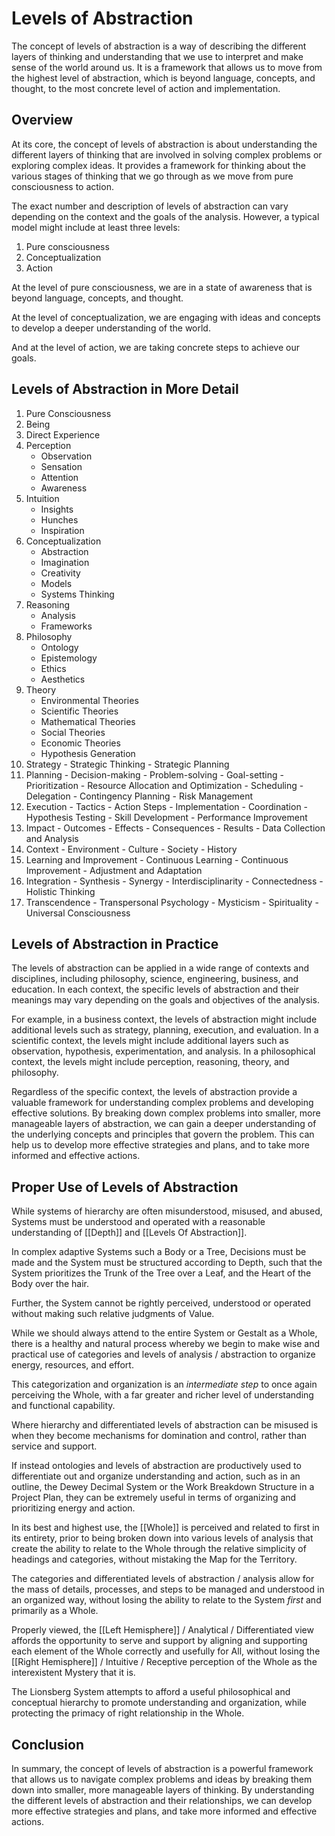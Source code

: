 # Levels of Abstraction

The concept of levels of abstraction is a way of describing the different layers of thinking and understanding that we use to interpret and make sense of the world around us. It is a framework that allows us to move from the highest level of abstraction, which is beyond language, concepts, and thought, to the most concrete level of action and implementation.

## Overview

At its core, the concept of levels of abstraction is about understanding the different layers of thinking that are involved in solving complex problems or exploring complex ideas. It provides a framework for thinking about the various stages of thinking that we go through as we move from pure consciousness to action.

The exact number and description of levels of abstraction can vary depending on the context and the goals of the analysis. However, a typical model might include at least three levels: 
1. Pure consciousness 
2. Conceptualization 
3. Action

At the level of pure consciousness, we are in a state of awareness that is beyond language, concepts, and thought. 

At the level of conceptualization, we are engaging with ideas and concepts to develop a deeper understanding of the world. 

And at the level of action, we are taking concrete steps to achieve our goals.

## Levels of Abstraction in More Detail

1.  Pure Consciousness
2.  Being 
3.  Direct Experience 
4.  Perception
    -   Observation
    -   Sensation
    -   Attention
    -   Awareness
5.  Intuition
    -   Insights
    -   Hunches
    -   Inspiration
6.  Conceptualization
    -   Abstraction
    -   Imagination
    -   Creativity
    -   Models
    -   Systems Thinking
7.  Reasoning
    -   Analysis
    -   Frameworks
8.  Philosophy
    -   Ontology
    -   Epistemology
    -   Ethics
    -   Aesthetics
9.  Theory
    -   Environmental Theories
    -   Scientific Theories
    -   Mathematical Theories
    -   Social Theories
    -   Economic Theories
    -   Hypothesis Generation
10.  Strategy
    -   Strategic Thinking 
    -   Strategic Planning 
11.  Planning
    -   Decision-making
    -   Problem-solving
    -   Goal-setting
    -   Prioritization
    -   Resource Allocation and Optimization
    -   Scheduling
    -   Delegation
    -   Contingency Planning
    -   Risk Management
12.  Execution
    -   Tactics
    -   Action Steps
    -   Implementation
    -   Coordination
    -   Hypothesis Testing
    -   Skill Development
    -   Performance Improvement
13.  Impact
    -   Outcomes
    -   Effects
    -   Consequences
    -   Results
    -   Data Collection and Analysis
14.  Context
    -   Environment
    -   Culture
    -   Society
    -   History
15.  Learning and Improvement
    -   Continuous Learning
    -   Continuous Improvement
    -   Adjustment and Adaptation
16.  Integration
    -   Synthesis
    -   Synergy
    -   Interdisciplinarity
    -   Connectedness
    -   Holistic Thinking
17.  Transcendence
    -   Transpersonal Psychology
    -   Mysticism
    -   Spirituality
    -   Universal Consciousness

## Levels of Abstraction in Practice

The levels of abstraction can be applied in a wide range of contexts and disciplines, including philosophy, science, engineering, business, and education. In each context, the specific levels of abstraction and their meanings may vary depending on the goals and objectives of the analysis.

For example, in a business context, the levels of abstraction might include additional levels such as strategy, planning, execution, and evaluation. In a scientific context, the levels might include additional layers such as observation, hypothesis, experimentation, and analysis. In a philosophical context, the levels might include perception, reasoning, theory, and philosophy.

Regardless of the specific context, the levels of abstraction provide a valuable framework for understanding complex problems and developing effective solutions. By breaking down complex problems into smaller, more manageable layers of abstraction, we can gain a deeper understanding of the underlying concepts and principles that govern the problem. This can help us to develop more effective strategies and plans, and to take more informed and effective actions.

## Proper Use of Levels of Abstraction

While systems of hierarchy are often misunderstood, misused, and abused, Systems must be understood and operated with a reasonable understanding of [[Depth]] and [[Levels Of Abstraction]].  

In complex adaptive Systems such a Body or a Tree, Decisions must be made and the System must be structured according to Depth, such that the System prioritizes the Trunk of the Tree over a Leaf, and the Heart of the Body over the hair.  

Further, the System cannot be rightly perceived, understood or operated without making such relative judgments of Value. 

While we should always attend to the entire System or Gestalt as a Whole, there is a healthy and natural process whereby we begin to make wise and practical use of categories and levels of analysis / abstraction to organize energy, resources, and effort. 

This categorization and organization is an _intermediate step_ to once again perceiving the Whole, with a far greater and richer level of understanding and functional capability. 

Where hierarchy and differentiated levels of abstraction can be misused is when they become mechanisms for domination and control, rather than service and support. 

If instead ontologies and levels of abstraction are productively used to differentiate out and organize understanding and action, such as in an outline, the Dewey Decimal System or the Work Breakdown Structure in a Project Plan, they can be extremely useful in terms of organizing and prioritizing energy and action. 

In its best and highest use, the [[Whole]] is perceived and related to first in its entirety, prior to being broken down into various levels of analysis that create the ability to relate to the Whole through the relative simplicity of headings and categories, without mistaking the Map for the Territory. 

The categories and differentiated levels of abstraction / analysis allow for the mass of details, processes, and steps to be managed and understood in an organized way, without losing the ability to relate to the System _first_ and primarily as a Whole. 

Properly viewed, the [[Left Hemisphere]] / Analytical / Differentiated view affords the opportunity to serve and support by aligning and supporting each element of the Whole correctly and usefully for All, without losing the [[Right Hemisphere]] / Intuitive / Receptive perception of the Whole as the interexistent Mystery that it is. 

The Lionsberg System attempts to afford a useful philosophical and conceptual hierarchy to promote understanding and organization, while protecting the primacy of right relationship in the Whole.  

## Conclusion

In summary, the concept of levels of abstraction is a powerful framework that allows us to navigate complex problems and ideas by breaking them down into smaller, more manageable layers of thinking. By understanding the different levels of abstraction and their relationships, we can develop more effective strategies and plans, and take more informed and effective actions.

